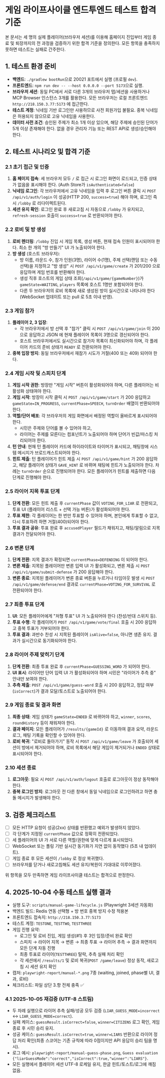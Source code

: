# 게임 라이프사이클 엔드투엔드 테스트 합격 기준

본 문서는 세 명의 실제 플레이어(브라우저 세션)를 이용해 홈페이지 진입부터 게임 종료 및 퇴장까지의 전 과정을 검증하기 위한 합격 기준을 정의한다. 모든 항목을 충족하지 못하면 테스트는 실패로 간주한다.

## 1. 테스트 환경 준비
- **백엔드**: `./gradlew bootRun`으로 20021 포트에서 실행 (프로필 `dev`).
- **프론트엔드**: `npm run dev -- --host 0.0.0.0 --port 5173`으로 실행.
- **브라우저 세션**: 동일 PC에서 서로 다른 3개의 브라우저 탭/세션을 사용하거나 MCP Browser 인스턴스 3개를 활용한다. 모든 브라우저는 로컬 프론트엔드 `http://218.150.3.77:5173` 에 접근한다.
- **테스트 계정**: 닉네임 기반 로그인만 사용하므로 사전 회원가입 불필요. 중복 닉네임은 허용되지 않으므로 고유 닉네임을 사용한다.
- **데이터 사전 조건**: 승인된 주제가 최소 1개 이상 있으며, 해당 주제에 승인된 단어가 5개 이상 존재해야 한다. 없을 경우 관리자 기능 또는 REST API로 생성/승인해야 한다.

## 2. 테스트 시나리오 및 합격 기준

### 2.1 초기 접근 및 인증
1. **홈 페이지 접속**: 세 브라우저 모두 `/` 로 접근 시 로그인 화면이 로드되고, 인증 상태가 없음을 표시해야 한다. (Auth Store가 `isAuthenticated=false`)
2. **닉네임 로그인**: 각 브라우저에서 고유 닉네임을 입력 후 로그인 버튼 클릭 시 `POST /api/v1/auth/login` 이 성공(HTTP 200, `success=true`) 해야 하며, 로그인 즉시 `/lobby` 로 리다이렉트된다.
3. **세션 유지 확인**: 로그인 완료 후 새로고침 시 자동으로 `/lobby` 가 유지되고, `refresh-session` 호출이 `success=true` 로 반환되어야 한다.

### 2.2 로비 및 방 생성
1. **로비 렌더링**: `/lobby` 진입 시 게임 목록, 생성 버튼, 현재 접속 인원이 표시되어야 한다. 최소 한 개의 "방 만들기" UI 가 노출되어야 한다.
2. **방 생성** (호스트 브라우저):
   - 방 이름, 라운드 수, 참가 인원(3명), 라이어 수(1명), 주제 선택(랜덤 또는 수동 선택)을 지정하고 "방 생성" 시 `POST /api/v1/game/create` 가 201/200 으로 응답하며 게임 번호를 반환해야 한다.
   - 생성 직후 호스트의 게임 상태 조회(`/api/v1/game/{gameNumber}`)가 `gameState=WAITING`, `players` 목록에 호스트 1명만 포함되어야 한다.
   - 다른 두 브라우저의 로비 목록에 새로 생성된 방이 실시간으로 나타나야 한다 (WebSocket 업데이트 또는 pull 로 5초 이내 반영).

### 2.3 게임 참가
1. **플레이어 2, 3 입장**:
   - 각 브라우저에서 방 선택 후 "참가" 클릭 시 `POST /api/v1/game/join` 이 200 으로 응답하고 JSON 에 현재 플레이어 목록이 3명으로 갱신되어야 한다.
   - 호스트 브라우저에서도 실시간으로 참가자 목록이 최신화되어야 하며, 각 플레이어 카드의 준비 상태가 `READY` 로 전환되어야 한다.
2. **중복 입장 방지**: 동일 브라우저에서 재참가 시도가 거절(400 또는 409) 되어야 한다.

### 2.4 게임 시작 및 스피치 단계
1. **게임 시작 권한**: 방장만 "게임 시작" 버튼이 활성화되어야 하며, 다른 플레이어는 비활성화 상태여야 한다.
2. **게임 시작**: 방장이 시작 클릭 시 `POST /api/v1/game/start` 가 200 응답하고 `gameState=IN_PROGRESS`, `currentPhase=SPEECH`, `turnOrder` 배열이 반환되어야 한다.
3. **역할/단어 배포**: 각 브라우저의 게임 화면에서 배정된 역할이 올바르게 표시되어야 한다.
   - 시민은 주제와 단어를 볼 수 있어야 하고,
   - 라이어는 주제를 모른다는 컴포넌트가 노출되어야 하며 단어가 빈값/마스킹 처리되어야 한다.
4. **턴 안내**: 현재 턴 플레이어 카드에 하이라이트와 타이머가 표시되고, 채팅창에 시스템 메시지가 브로드캐스트되어야 한다.
5. **힌트 제출**: 턴 플레이어가 힌트 제출 시 `POST /api/v1/game/hint` 가 200 응답하고, 해당 플레이어 상태가 `GAVE_HINT` 로 바뀌며 채팅에 힌트가 노출되어야 한다. 차례는 `turnOrder` 순으로 진행되어야 한다. 모든 플레이어가 힌트를 제출하면 다음 단계로 진행해야 한다.

### 2.5 라이어 지목 투표 단계
1. **단계 전환**: 모든 힌트 제출 후 `currentPhase` 값이 `VOTING_FOR_LIAR` 로 전환되고, 투표 UI (플레이어 리스트 + 선택 가능 버튼)가 활성화되어야 한다.
2. **투표 제한**: 각 플레이어는 한 번만 투표할 수 있어야 하며, 본인에게 투표할 수 없고, 다시 투표하려 하면 거절(400)되어야 한다.
3. **투표 결과 공유**: 투표 완료 후 `accusedPlayer` 필드가 채워지고, 채팅/알림으로 지목 결과가 전달되어야 한다.

### 2.6 변론 단계
1. **단계 전환**: 지목 결과가 확정되면 `currentPhase=DEFENDING` 이 되어야 한다.
2. **변론 제출**: 지목된 플레이어만 변론 입력 UI 가 활성화되고, 변론 제출 시 `POST /api/v1/game/submit-defense` 가 200 응답해야 한다.
3. **변론 종료**: 지목된 플레이어가 변론 종료 버튼을 누르거나 타임아웃 발생 시 `POST /api/v1/game/defense/end` 결과로 `currentPhase=VOTING_FOR_SURVIVAL` 로 전환되어야 한다.

### 2.7 최종 투표 단계
1. **UI**: 모든 플레이어에게 "처형 투표" UI 가 노출되어야 한다 (찬성/반대 스위치 등).
2. **투표 수행**: 각 플레이어가 `POST /api/v1/game/vote/final` 호출 시 200 응답하고 중복 투표가 거부되어야 한다.
3. **투표 결과**: 과반수 찬성 시 지목된 플레이어 `isAlive=false`, 아니면 생존 유지. 결과가 실시간으로 동기화되어야 한다.

### 2.8 라이어 주제 맞히기 단계
1. **단계 전환**: 최종 투표 완료 후 `currentPhase=GUESSING_WORD` 가 되어야 한다.
2. **UI 표시**: 라이어만 단어 입력 UI 가 활성화되어야 하며 시민은 "라이어가 추측 중" 안내만 보여야 한다.
3. **추측 제출**: `POST /api/v1/game/guess-word` 호출 시 200 응답하고, 정답 여부(`isCorrect`)가 결과 모달/토스트로 노출되어야 한다.

### 2.9 게임 종료 및 결과 화면
1. **최종 상태**: 게임 상태가 `gameState=ENDED` 로 바뀌어야 하고, `winner`, `scores`, `roundHistory` 등이 채워져야 한다.
2. **결과 페이지**: 모든 플레이어가 `/results/{gameId}` 로 이동하여 결과 요약, 라운드 로그, 채팅 기록을 확인할 수 있어야 한다.
3. **로비 복귀**: "로비로 돌아가기" 동작 시 `POST /api/v1/game/leave` 가 호출되어 세션이 방에서 제거되어야 하며, 로비 목록에서 해당 게임이 제거되거나 `ENDED` 상태로 표시되어야 한다.

### 2.10 세션 종료
1. **로그아웃**: 필요 시 `POST /api/v1/auth/logout` 호출로 로그아웃이 정상 동작해야 한다.
2. **중복 로그인 방지**: 로그아웃 전 다른 창에서 동일 닉네임으로 로그인하려고 하면 충돌 메시지가 발생해야 한다.

## 3. 검증 체크리스트
- [ ] 모든 HTTP 요청이 성공(2xx) 상태를 반환했고 예외가 발생하지 않았다.
- [ ] 각 단계가 지정된 `currentPhase` 값으로 정확히 전환되었다.
- [ ] 세 플레이어의 UI 가 서로 다른 역할/권한에 맞게 다르게 표시되었다.
- [ ] WebSocket 또는 폴링 기반 실시간 동기화가 지연 없이 동작했다 (5초 내 업데이트).
- [ ] 게임 종료 후 모든 세션이 `/lobby` 로 정상 복귀했다.
- [ ] 브라우저를 닫거나 새로고침해도 세션 유지/복원이 기대대로 이루어졌다.

위 항목을 모두 만족하면 게임 라이프사이클 테스트는 합격으로 판정한다.

## 4. 2025-10-04 수동 테스트 실행 결과
- 실행 도구: `scripts/manual-game-lifecycle.js` (Playwright 3세션 자동화)
- 백엔드 빌드: Redis 연동 선택형 + 방 번호 중복 방지 수정 적용본
- 프론트엔드 접속지: `http://218.150.3.77:5173`
- 테스트 계정: `TESTONE`, `TESTTWO`, `TESTTHREE`
- 게임 진행 요약:
  - 로그인 및 로비 진입, 게임 생성(#1) 후 3인 입장/준비 완료 확인
  - 스피치 → 라이어 지목 → 변론 → 최종 투표 → 라이어 추측 → 결과 화면까지 모든 단계 자동 진행
  - 최종 투표로 라이어(`TESTTHREE`) 탈락, 추측 실패 처리 확인
  - 각 세션에서 `/results/1` 및 로비 복귀(`POST /game/leave`) 정상 동작, 새로고침 시 세션 유지 확인
- 캡처: `playwright-report/manual-*.png` 7종 (waiting, joined, phase별 UI, 결과, 로비)
- 체크리스트: 파일 상단 3.항 전체 충족 ✅

### 4.1 2025-10-05 재검증 (UTF-8 스트림)
- 두 차례 실행으로 라이어 추측 실패/성공 모두 검증 (`LIAR_GUESS_MODE=incorrect` ↔ `LIAR_GUESS_MODE=correct`).
- 실패 케이스: `guessResult.isCorrect=false`, `winner=CITIZENS` 로그 확인, 게임 종료 후 시민 승리 유지.
- 성공 케이스: `guessResult.isCorrect=true`, `winner=LIARS` 반환으로 라이어 정답 처리 확인(최종 스코어는 기존 규칙에 따라 0점이지만 API 응답이 승리 팀을 명시).
- 로그 예시: `playwright-report/manual-guess-phase.png`, `Guess evaluation {"liarGuessMode":"correct","isCorrect":true,"winner":"LIARS"}`.
- 모든 실행에서 플레이어 세션 UTF-8 로케일 유지, 한글 힌트/토스트/로그에 깨짐 없음.
